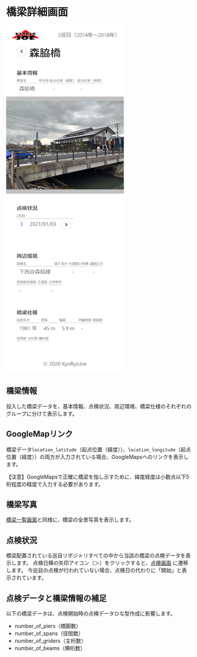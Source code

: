 橋梁詳細画面
===============

![画面キャプチャ](capture_bridge_page.png)


橋梁情報
--------

投入した橋梁データを、基本情報、点検状況、周辺環境、橋梁仕様のそれぞれのグループに分けて表示します。


GoogleMapリンク
---------------

橋梁データ`location_latitude`（起点位置（緯度））、`location_longitude`（起点位置（経度））の両方が入力されている場合、GoogleMapsへのリンクを表示します。

【注意】GoogleMapsで正確に橋梁を指し示すために、緯度経度は小数点以下5桁程度の精度で入力する必要があります。


橋梁写真
--------

[橋梁一覧画面](list_page.md)と同様に、橋梁の全景写真を表示します。


点検状況
--------

橋梁配置されている巡目リポジトリすべての中から当該の橋梁の点検データを表示します。
点検日横の矢印アイコン（＞）をクリックすると、[点検画面](inspect_page.md) に遷移します。
今巡目の点検が行われていない場合、点検日の代わりに「開始」と表示されています。


点検データと橋梁情報の補足
--------------------------

以下の橋梁データは、点検開始時の点検データひな型作成に影響します。

* number_of_piers（橋脚数）
* number_of_spans（径間数）
* number_of_griders（主桁数）
* number_of_beams（横桁数）